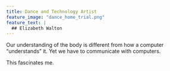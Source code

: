 ```yaml
---
title: Dance and Technology Artist
feature_image: "dance_home_trial.png"
feature_text: |
  ## Elizabeth Walton
---
```

Our understanding of the body is different from how a computer “understands” it. Yet we have to communicate with computers. 

This fascinates me. 
